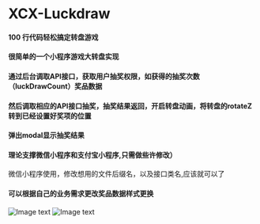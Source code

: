# XCX-Luckdraw 
#### 100 行代码轻松搞定转盘游戏
#### 很简单的一个小程序游戏大转盘实现
#### 通过后台调取API接口，获取用户抽奖权限，如获得的抽奖次数（luckDrawCount）奖品数据
#### 然后调取相应的API接口抽奖，抽奖结果返回，开启转盘动画，将转盘的rotateZ转到已经设置好奖项的位置
#### 弹出modal显示抽奖结果
#### 理论支撑微信小程序和支付宝小程序,只需做些许修改）
微信小程序使用，修改想用的文件后缀名，以及接口类名,应该就可以了
#### 可以根据自己的业务需求更改奖品数据样式更换
![Image text](https://raw.githubusercontent.com/chenxianqi/XCX-Luckdraw/master/1534818664542.jpg)
![Image text](https://raw.githubusercontent.com/chenxianqi/XCX-Luckdraw/master/1534818687969.jpg)   
